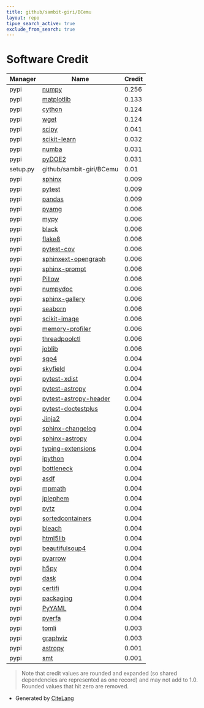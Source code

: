 ```yaml
---
title: github/sambit-giri/BCemu
layout: repo
tipue_search_active: true
exclude_from_search: true
---
```

# Software Credit

|Manager|Name|Credit|
|-------|----|------|
|pypi|[numpy](https://numpy.org)|0.256|
|pypi|[matplotlib](https://matplotlib.org)|0.133|
|pypi|[cython](http://cython.org/)|0.124|
|pypi|[wget](http://bitbucket.org/techtonik/python-wget/)|0.124|
|pypi|[scipy](https://www.scipy.org)|0.041|
|pypi|[scikit-learn](http://scikit-learn.org)|0.032|
|pypi|[numba](https://pypi.org/project/numba)|0.031|
|pypi|[pyDOE2](https://pypi.org/project/pyDOE2)|0.031|
|setup.py|github/sambit-giri/BCemu|0.01|
|pypi|[sphinx](https://pypi.org/project/sphinx)|0.009|
|pypi|[pytest](https://pypi.org/project/pytest)|0.009|
|pypi|[pandas](https://pypi.org/project/pandas)|0.009|
|pypi|[pyamg](https://pypi.org/project/pyamg)|0.006|
|pypi|[mypy](https://pypi.org/project/mypy)|0.006|
|pypi|[black](https://pypi.org/project/black)|0.006|
|pypi|[flake8](https://pypi.org/project/flake8)|0.006|
|pypi|[pytest-cov](https://pypi.org/project/pytest-cov)|0.006|
|pypi|[sphinxext-opengraph](https://pypi.org/project/sphinxext-opengraph)|0.006|
|pypi|[sphinx-prompt](https://pypi.org/project/sphinx-prompt)|0.006|
|pypi|[Pillow](https://pypi.org/project/Pillow)|0.006|
|pypi|[numpydoc](https://pypi.org/project/numpydoc)|0.006|
|pypi|[sphinx-gallery](https://pypi.org/project/sphinx-gallery)|0.006|
|pypi|[seaborn](https://pypi.org/project/seaborn)|0.006|
|pypi|[scikit-image](https://pypi.org/project/scikit-image)|0.006|
|pypi|[memory-profiler](https://pypi.org/project/memory-profiler)|0.006|
|pypi|[threadpoolctl](https://pypi.org/project/threadpoolctl)|0.006|
|pypi|[joblib](https://pypi.org/project/joblib)|0.006|
|pypi|[sgp4](https://github.com/brandon-rhodes/python-sgp4)|0.004|
|pypi|[skyfield](http://github.com/brandon-rhodes/python-skyfield/)|0.004|
|pypi|[pytest-xdist](https://github.com/pytest-dev/pytest-xdist)|0.004|
|pypi|[pytest-astropy](https://pypi.org/project/pytest-astropy)|0.004|
|pypi|[pytest-astropy-header](https://pypi.org/project/pytest-astropy-header)|0.004|
|pypi|[pytest-doctestplus](https://pypi.org/project/pytest-doctestplus)|0.004|
|pypi|[Jinja2](https://pypi.org/project/Jinja2)|0.004|
|pypi|[sphinx-changelog](https://pypi.org/project/sphinx-changelog)|0.004|
|pypi|[sphinx-astropy](https://pypi.org/project/sphinx-astropy)|0.004|
|pypi|[typing-extensions](https://pypi.org/project/typing-extensions)|0.004|
|pypi|[ipython](https://pypi.org/project/ipython)|0.004|
|pypi|[bottleneck](https://pypi.org/project/bottleneck)|0.004|
|pypi|[asdf](https://pypi.org/project/asdf)|0.004|
|pypi|[mpmath](https://pypi.org/project/mpmath)|0.004|
|pypi|[jplephem](https://pypi.org/project/jplephem)|0.004|
|pypi|[pytz](https://pypi.org/project/pytz)|0.004|
|pypi|[sortedcontainers](https://pypi.org/project/sortedcontainers)|0.004|
|pypi|[bleach](https://pypi.org/project/bleach)|0.004|
|pypi|[html5lib](https://pypi.org/project/html5lib)|0.004|
|pypi|[beautifulsoup4](https://pypi.org/project/beautifulsoup4)|0.004|
|pypi|[pyarrow](https://pypi.org/project/pyarrow)|0.004|
|pypi|[h5py](https://pypi.org/project/h5py)|0.004|
|pypi|[dask](https://pypi.org/project/dask)|0.004|
|pypi|[certifi](https://pypi.org/project/certifi)|0.004|
|pypi|[packaging](https://pypi.org/project/packaging)|0.004|
|pypi|[PyYAML](https://pypi.org/project/PyYAML)|0.004|
|pypi|[pyerfa](https://pypi.org/project/pyerfa)|0.004|
|pypi|[tomli](https://pypi.org/project/tomli)|0.003|
|pypi|[graphviz](https://pypi.org/project/graphviz)|0.003|
|pypi|[astropy](http://astropy.org)|0.001|
|pypi|[smt](https://github.com/SMTorg/smt)|0.001|


> Note that credit values are rounded and expanded (so shared dependencies are represented as one record) and may not add to 1.0. Rounded values that hit zero are removed.


- Generated by [CiteLang](https://github.com/vsoch/citelang)
